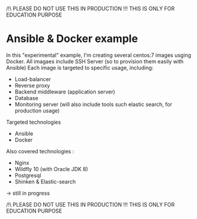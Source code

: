 /!\ PLEASE DO NOT USE THIS IN PRODUCTION !!!
THIS IS ONLY FOR EDUCATION PURPOSE 

# Ansible & Docker example
In this "experimental" example, I'm creating several centos:7 images usging Docker.
All imagaes include SSH Server (so to provision them easily with Ansible)
Each image is targeted to specific usage, including: 
- Load-balancer 
- Reverse proxy
- Backend middleware (application server)
- Database
- Monitoring server (will also include tools such elastic search, for production usage)

Targeted technologies
- Ansible
- Docker

Also covered technologies :
- Nginx
- Wildfly 10 (with Oracle JDK 8)
- Postgresql
- Shinken & Elastic-search

-> still in progress 


/!\ PLEASE DO NOT USE THIS IN PRODUCTION !!!
THIS IS ONLY FOR EDUCATION PURPOSE 
